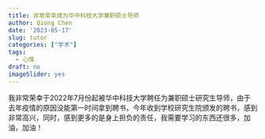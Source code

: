 ```yaml
---
title: 非常荣幸成为华中科技大学兼职硕士导师
author: Qiong Chen
date: '2023-05-17'
slug: tutor
categories: ["学术"]
tags:
  - 心情
draft: no
imageSlider: yes
---
```


我非常荣幸于2022年7月份起被华中科技大学聘任为兼职硕士研究生导师，由于去年疫情的原因没能第一时间拿到聘书，今年收到学校研究生院颁发的聘书，感到非常高兴，同时，感到更多的是身上担负的责任，我需要学习的东西还很多，加油，加油！
